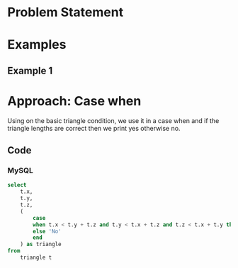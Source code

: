 # Problem Statement

# Examples
## Example 1

# Approach: Case when
Using on the basic triangle condition, we use it in a case when and if the triangle lengths are correct then we print yes otherwise no.
## Code
### MySQL
```sql
select
    t.x,
    t.y,
    t.z,
    (
        case 
        when t.x < t.y + t.z and t.y < t.x + t.z and t.z < t.x + t.y then 'Yes'
        else 'No'
        end
    ) as triangle
from
    triangle t
```